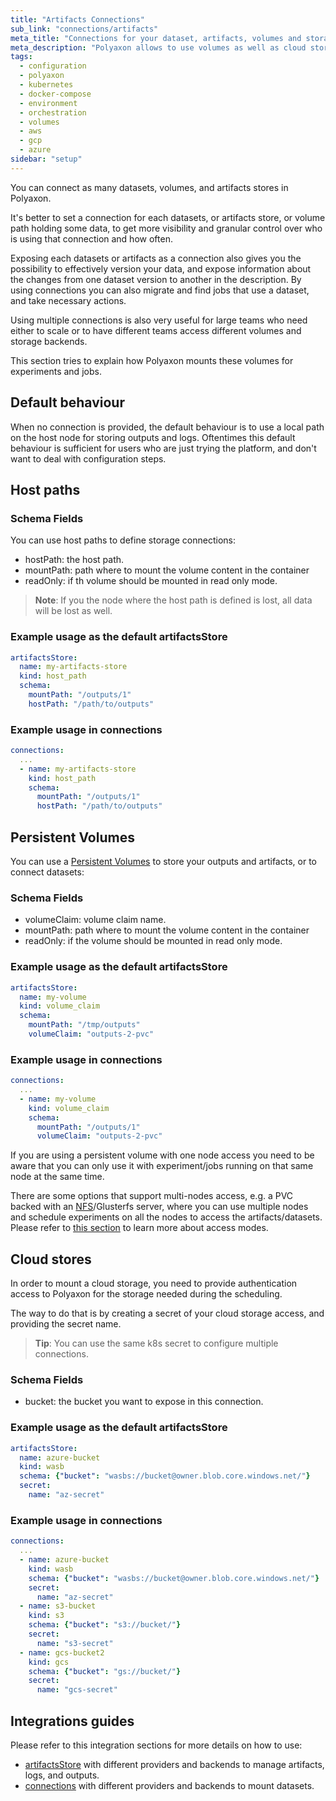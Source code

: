 ```yaml
---
title: "Artifacts Connections"
sub_link: "connections/artifacts"
meta_title: "Connections for your dataset, artifacts, volumes and storage in Polyaxon - Configuration"
meta_description: "Polyaxon allows to use volumes as well as cloud stores for storing outputs and artifacts, and connecting datasets."
tags:
  - configuration
  - polyaxon
  - kubernetes
  - docker-compose
  - environment
  - orchestration
  - volumes
  - aws
  - gcp
  - azure
sidebar: "setup"
---
```


You can connect as many datasets, volumes, and artifacts stores in Polyaxon.
 
It's better to set a connection for each datasets, or artifacts store, or volume path holding some data, 
to get more visibility and granular control over who is using that connection and how often.

Exposing each datasets or artifacts as a connection also gives you the possibility to 
effectively version your data, and expose information about the changes from one dataset version to another in the description.
By using connections you can also migrate and find jobs that use a dataset, and take necessary actions.

Using multiple connections is also very useful for large teams who need either to scale or
to have different teams access different volumes and storage backends.

This section tries to explain how Polyaxon mounts these volumes for experiments and jobs.

## Default behaviour

When no connection is provided, the default behaviour is to use a local path on the host node for storing outputs and logs. 
Oftentimes this default behaviour is sufficient for users who are just trying the platform, and don't want to deal with configuration steps.

## Host paths


### Schema Fields

You can use host paths to define storage connections:

  * hostPath: the host path.
  * mountPath: path where to mount the volume content in the container
  * readOnly: if th volume should be mounted in read only mode.

> **Note**: If you the node where the host path is defined is lost, all data will be lost as well.

### Example usage as the default artifactsStore

```yaml
artifactsStore:
  name: my-artifacts-store
  kind: host_path
  schema:
    mountPath: "/outputs/1"
    hostPath: "/path/to/outputs"
```

### Example usage in connections

```yaml
connections:
  ...
  - name: my-artifacts-store
    kind: host_path
    schema:
      mountPath: "/outputs/1"
      hostPath: "/path/to/outputs"
```

## Persistent Volumes

You can use a [Persistent Volumes](https://kubernetes.io/docs/concepts/storage/persistent-volumes/) to store your outputs and artifacts, or to connect datasets:

### Schema Fields

  * volumeClaim: volume claim name.
  * mountPath: path where to mount the volume content in the container
  * readOnly: if the volume should be mounted in read only mode.

### Example usage as the default artifactsStore

```yaml
artifactsStore:
  name: my-volume
  kind: volume_claim
  schema:
    mountPath: "/tmp/outputs"
    volumeClaim: "outputs-2-pvc"
```

### Example usage in connections

```yaml
connections:
  ...
  - name: my-volume
    kind: volume_claim
    schema:
      mountPath: "/outputs/1"
      volumeClaim: "outputs-2-pvc"
```

If you are using a persistent volume with one node access you need to be aware that you can only use it with experiment/jobs running on that same node at the same time.

There are some options that support multi-nodes access, e.g. a PVC backed with an [NFS](/integrations/outputs-on-nfs/)/Glusterfs server, 
where you can use multiple nodes and schedule experiments on all the nodes to access the artifacts/datasets. 
Please refer to [this section](https://kubernetes.io/docs/concepts/storage/persistent-volumes/#access-modes) to learn more about access modes.

## Cloud stores

In order to mount a cloud storage, 
you need to provide authentication access to Polyaxon for the storage needed during the scheduling.

The way to do that is by creating a secret of your cloud storage access, 
and providing the secret name. 

> **Tip**: You can use the same k8s secret to configure multiple connections.

### Schema Fields

  * bucket: the bucket you want to expose in this connection.


### Example usage as the default artifactsStore

```yaml
artifactsStore:
  name: azure-bucket
  kind: wasb
  schema: {"bucket": "wasbs://bucket@owner.blob.core.windows.net/"}
  secret:
    name: "az-secret"
```

### Example usage in connections

```yaml
connections:
  ...
  - name: azure-bucket
    kind: wasb
    schema: {"bucket": "wasbs://bucket@owner.blob.core.windows.net/"}
    secret:
      name: "az-secret"
  - name: s3-bucket
    kind: s3
    schema: {"bucket": "s3://bucket/"}
    secret:
      name: "s3-secret"
  - name: gcs-bucket2
    kind: gcs
    schema: {"bucket": "gs://bucket/"}
    secret:
      name: "gcs-secret"
```

## Integrations guides

Please refer to this integration sections for more details on how to use:

 * [artifactsStore](/integrations/artifacts/) with different providers and backends to manage artifacts, logs, and outputs.
 * [connections](/integrations/data-stores/) with different providers and backends to mount datasets.
